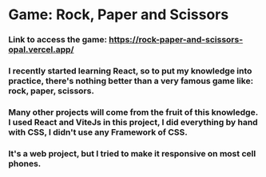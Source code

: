 # Game: Rock, Paper and Scissors

### Link to access the game: https://rock-paper-and-scissors-opal.vercel.app/

### I recently started learning React, so to put my knowledge into practice, there's nothing better than a very famous game like: rock, paper, scissors.
### Many other projects will come from the fruit of this knowledge. I used React and ViteJs in this project, I did everything by hand with CSS, I didn't use any Framework of CSS.
### It's a web project, but I tried to make it responsive on most cell phones.
